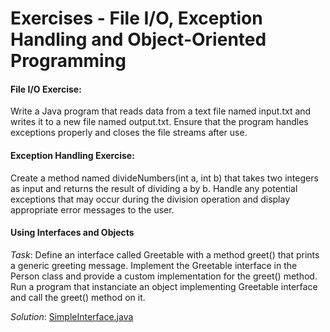 #  Exercises - File I/O, Exception Handling and Object-Oriented Programming

#### File I/O Exercise:

Write a Java program that reads data from a text file named input.txt and writes it to a new file named output.txt. Ensure that the program handles exceptions properly and closes the file streams after use.

#### Exception Handling Exercise:

Create a method named divideNumbers(int a, int b) that takes two integers as input and returns the result of dividing a by b. Handle any potential exceptions that may occur during the division operation and display appropriate error messages to the user.

#### Using Interfaces and Objects

*Task*: Define an interface called Greetable with a method greet() that prints a generic greeting message. 
      Implement the Greetable interface in the Person class and provide a custom implementation for the greet() method.
      Run a program that instanciate an object implementing Greetable interface and call the greet() method on it.

*Solution*: [SimpleInterface.java](/samples/01/SimpleInterface.java)

